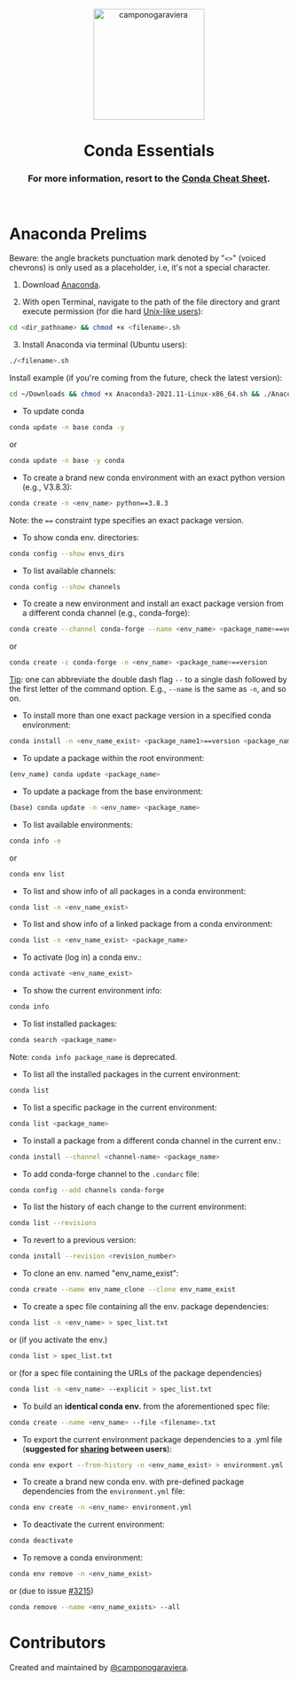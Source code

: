 <br />
<div align="center"> 
  <a href="https://docs.conda.io/en/latest/"><img align="center" src="https://avatars.githubusercontent.com/u/3571983?s=200&v=4" alt="camponogaraviera" height="200" width="200" /></a>
  <h1> Conda Essentials </h1>
</div>

<h3 align="center"> For more information, resort to the <a href="https://docs.conda.io/projects/conda/en/4.6.0/_downloads/52a95608c49671267e40c689e0bc00ca/conda-cheatsheet.pdf">Conda Cheat Sheet</a>.</h3> 

<br />

# Anaconda Prelims

Beware: the angle brackets punctuation mark denoted by "`<>`" (voiced chevrons) is only used as a placeholder, i.e, it's not a special character.

1. Download [Anaconda](https://www.anaconda.com/products/individual).

2. With open Terminal, navigate to the path of the file directory and grant execute permission (for die hard [Unix-like users](https://github.com/QuCAI-Lab/educational-resources/tree/main/Linux_Essentials)): 

```bash
cd <dir_pathname> && chmod +x <filename>.sh
```

3. Install Anaconda via terminal (Ubuntu users):

```bash
./<filename>.sh
```

Install example (if you're coming from the future, check the latest version):
```bash
cd ~/Downloads && chmod +x Anaconda3-2021.11-Linux-x86_64.sh && ./Anaconda3-2021.11-Linux-x86_64.sh
```

- To update conda

```sh
conda update -n base conda -y 
```
or
```sh
conda update -n base -y conda
```

- To create a brand new conda environment with an exact python version (e.g., V3.8.3):

```sh
conda create -n <env_name> python==3.8.3
```
Note: the `==` constraint type specifies an exact package version.

- To show conda env. directories:

```sh
conda config --show envs_dirs
```

- To list available channels:

```sh
conda config --show channels
```

- To create a new environment and install an exact package version from a different conda channel (e.g., conda-forge):

```sh
conda create --channel conda-forge --name <env_name> <package_name>==version
```
or
```sh
conda create -c conda-forge -n <env_name> <package_name>==version
```
[Tip](https://docs.conda.io/projects/conda/en/latest/user-guide/concepts/conda-commands.html): one can abbreviate the double dash flag `--` to a single dash followed by the first letter of the command option. E.g., `--name` is the same as `-n`, and so on.


- To install more than one exact package version in a specified conda environment:

```sh
conda install -n <env_name_exist> <package_name1>==version <package_name2>==version
```

- To update a package within the root environment:

```sh
(env_name) conda update <package_name>
```

- To update a package from the base environment:

```sh
(base) conda update -n <env_name> <package_name>
```

- To list available environments:

```sh
conda info -e
```
or
```sh
conda env list
```

- To list and show info of all packages in a conda environment:

```sh
conda list -n <env_name_exist>
```

- To list and show info of a linked package from a conda environment:

```sh
conda list -n <env_name_exist> <package_name>
```

- To activate (log in) a conda env.: 

```sh
conda activate <env_name_exist>
```

- To show the current environment info:

```sh
conda info
```

- To list installed packages:

```sh
conda search <package_name>
```
Note: `conda info package_name` is deprecated.

- To list all the installed packages in the current environment:

```sh
conda list 
```

- To list a specific package in the current environment:

```sh
conda list <package_name>
```

- To install a package from a different conda channel in the current env.:

```sh
conda install --channel <channel-name> <package_name>
```

- To add conda-forge channel to the `.condarc` file:

```sh
conda config --add channels conda-forge
```

- To list the history of each change to the current environment:

```sh
conda list --revisions
```

- To revert to a previous version:

```sh
conda install --revision <revision_number>
```

- To clone an env. named "env_name_exist":

```sh
conda create --name env_name_clone --clone env_name_exist
```

- To create a spec file containing all the env. package dependencies:

```sh
conda list -n <env_name> > spec_list.txt
```
or (if you activate the env.)
```sh
conda list > spec_list.txt
```
or (for a spec file containing the URLs of the package dependencies)
```sh
conda list -n <env_name> --explicit > spec_list.txt
```

- To build an **identical conda env.** from the aforementioned spec file:

```sh
conda create --name <env_name> --file <filename>.txt
```

- To export the current environment package dependencies to a .yml file (**suggested for [sharing](https://conda.io/projects/conda/en/latest/user-guide/concepts/environments.html#share-an-environment) between users**):

```sh
conda env export --from-history -n <env_name_exist> > environment.yml
```

- To create a brand new conda env. with pre-defined package dependencies from the `environment.yml` file:

```sh
conda env create -n <env_name> environment.yml
```

- To deactivate the current environment:

```sh
conda deactivate
```

- To remove a conda environment:

```sh
conda env remove -n <env_name_exist>
```
or (due to issue [#3215](https://github.com/conda/conda/issues/3215))
```sh
conda remove --name <env_name_exists> --all
```

# Contributors 

Created and maintained by [@camponogaraviera][1].

[1]: https://github.com/camponogaraviera
